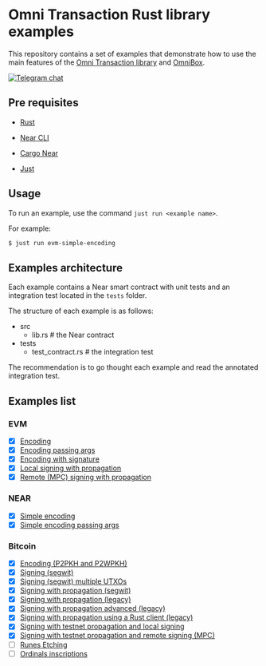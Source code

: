 # Omni Transaction Rust library examples

This repository contains a set of examples that demonstrate how to use the main features of the [Omni Transaction library] and [OmniBox].

[![Telegram chat][telegram-badge]][telegram-url]

[telegram-badge]: https://img.shields.io/endpoint?color=neon&style=for-the-badge&url=https://tg.sumanjay.workers.dev/chain_abstraction
[telegram-url]: https://t.me/chain_abstraction

## Pre requisites

- [Rust](https://www.rust-lang.org/)

- [Near CLI](https://github.com/near/near-cli)

- [Cargo Near](https://github.com/near/cargo-near)

- [Just](https://github.com/casey/just)

## Usage

To run an example, use the command `just run <example name>`.

For example:

```bash
$ just run evm-simple-encoding
```

## Examples architecture

Each example contains a Near smart contract with unit tests and an integration test located in the `tests` folder.

The structure of each example is as follows:

- src
  - lib.rs # the Near contract
- tests
  - test_contract.rs # the integration test

The recommendation is to go thought each example and read the annotated integration test.

## Examples list

### EVM

- [X] [Encoding](./examples/evm-simple-encoding)
- [X] [Encoding passing args](./examples/evm-simple-encoding-passing-args)
- [X] [Encoding with signature](./examples/evm-simple-encoding-with-signature)
- [X] [Local signing with propagation](./examples/evm-local-signing-with-propagation/)
- [X] [Remote (MPC) signing with propagation](./examples/evm-remote-signing-with-propagation/)

### NEAR

- [X] [Simple encoding](./examples/near-simple-encoding)
- [X] [Simple encoding passing args](./examples/near-simple-encoding-passing-args)

### Bitcoin

- [X] [Encoding (P2PKH and P2WPKH)](./examples/bitcoin-simple-encoding)
- [X] [Signing (segwit)](./examples/bitcoin-signing-segwit/)
- [X] [Signing (segwit) multiple UTXOs](./examples/bitcoin-signing-segwit-multiple-utxos/)
- [X] [Signing with propagation (segwit)](./examples/bitcoin-signing-with-propagation-segwit/)
- [X] [Signing with propagation (legacy)](./examples/bitcoin-signing-with-propagation-legacy)
- [X] [Signing with propagation advanced (legacy)](./examples/bitcoin-signing-with-propagation-legacy)
- [X] [Signing with propagation using a Rust client (legacy)](./examples/bitcoin-signing-with-propagation-legacy)
- [X] [Signing with testnet propagation and local signing](./examples/bitcoin-local-signing-with-testnet-propagation-legacy/)
- [X] [Signing with testnet propagation and remote signing (MPC)](./examples/bitcoin-remote-signing-with-testnet-propagation-legacy/)
- [ ] [Runes Etching](#)
- [ ] [Ordinals inscriptions](#)

<!-- References -->
[Omni Transaction library]: https://github.com/near/omni-transaction-rs
[OmniBox]: https://github.com/Omni-rs/omni-box